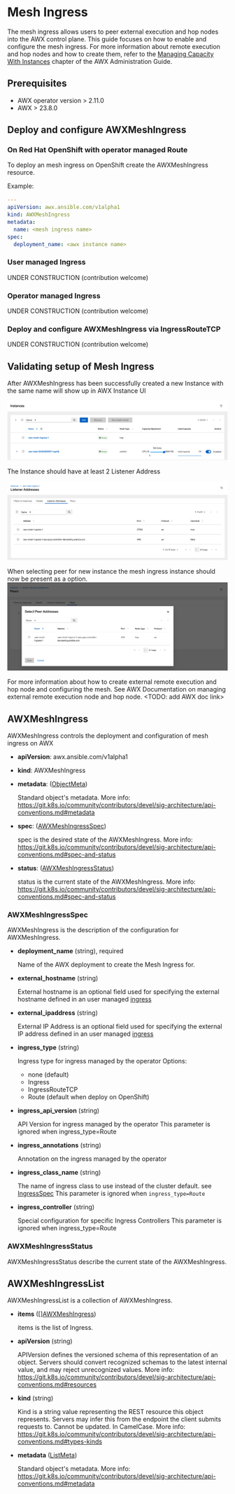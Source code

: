 # Mesh Ingress

The mesh ingress allows users to peer external execution and hop nodes into the AWX control plane.
This guide focuses on how to enable and configure the mesh ingress.
For more information about remote execution and hop nodes and how to create them, refer to the [Managing Capacity With Instances](https://ansible.readthedocs.io/projects/awx/en/latest/administration/instances.html) chapter of the AWX Administration Guide.

## Prerequisites

- AWX operator version > 2.11.0
- AWX > 23.8.0

## Deploy and configure AWXMeshIngress

### On Red Hat OpenShift with operator managed Route

To deploy an mesh ingress on OpenShift create the AWXMeshIngress resource.

Example:

```yaml
---
apiVersion: awx.ansible.com/v1alpha1
kind: AWXMeshIngress
metadata:
  name: <mesh ingress name>
spec:
  deployment_name: <awx instance name>
```

### User managed Ingress

UNDER CONSTRUCTION (contribution welcome)

### Operator managed Ingress

UNDER CONSTRUCTION (contribution welcome)

### Deploy and configure AWXMeshIngress via IngressRouteTCP

UNDER CONSTRUCTION (contribution welcome)

## Validating setup of Mesh Ingress

After AWXMeshIngress has been successfully created a new Instance with the same name will show up in AWX Instance UI

![mesh ingress instance on AWX UI](mesh-ingress-instance-on-awx-ui.png)

The Instance should have at least 2 Listener Address

![mesh ingress instance listener address on awx ui](mesh-ingress-instance-listener-address-on-awx-ui.png)

When selecting peer for new instance the mesh ingress instance should now be present as a option.
![peering to mesh ingress on awx ui](peering-to-mesh-ingress-on-awx-ui.png)

For more information about how to create external remote execution and hop node and configuring the mesh. See AWX Documentation on managing external remote execution node and hop node. <TODO: add AWX doc link>

## AWXMeshIngress

AWXMeshIngress controls the deployment and configuration of mesh ingress on AWX

- **apiVersion**: awx.ansible.com/v1alpha1

- **kind**: AWXMeshIngress

- **metadata**: ([ObjectMeta](https://kubernetes.io/docs/reference/kubernetes-api/common-definitions/object-meta/#ObjectMeta))

  Standard object's metadata. More info: https://git.k8s.io/community/contributors/devel/sig-architecture/api-conventions.md#metadata

- **spec**: ([AWXMeshIngressSpec](#awxmeshingressspec))

  spec is the desired state of the AWXMeshIngress. More info: https://git.k8s.io/community/contributors/devel/sig-architecture/api-conventions.md#spec-and-status

- **status**: ([AWXMeshIngressStatus](#awxmeshingressstatus))

  status is the current state of the AWXMeshIngress. More info: https://git.k8s.io/community/contributors/devel/sig-architecture/api-conventions.md#spec-and-status

### AWXMeshIngressSpec

AWXMeshIngress is the description of the configuration for AWXMeshIngress.

- **deployment_name** (string), required

  Name of the AWX deployment to create the Mesh Ingress for.

- **external_hostname** (string)

  External hostname is an optional field used for specifying the external hostname defined in an user managed [ingress](https://kubernetes.io/docs/concepts/services-networking/ingress/)

- **external_ipaddress** (string)

  External IP Address is an optional field used for specifying the external IP address defined in an user managed [ingress](https://kubernetes.io/docs/concepts/services-networking/ingress/)

- **ingress_type** (string)

  Ingress type for ingress managed by the operator
  Options:
  - none (default)
  - Ingress
  - IngressRouteTCP
  - Route (default when deploy on OpenShift)

- **ingress_api_version** (string)

  API Version for ingress managed by the operator
  This parameter is ignored when ingress_type=Route

- **ingress_annotations** (string)

  Annotation on the ingress managed by the operator

- **ingress_class_name** (string)

  The name of ingress class to use instead of the cluster default. see [IngressSpec](https://kubernetes.io/docs/reference/kubernetes-api/service-resources/ingress-v1/#IngressSpec)
  This parameter is ignored when `ingress_type=Route`

- **ingress_controller** (string)

  Special configuration for specific Ingress Controllers
  This parameter is ignored when ingress_type=Route

### AWXMeshIngressStatus

AWXMeshIngressStatus describe the current state of the AWXMeshIngress.

## AWXMeshIngressList

AWXMeshIngressList is a collection of AWXMeshIngress.

- **items** ([][AWXMeshIngress](#awxmeshingress))

  items is the list of Ingress.

- **apiVersion** (string)

  APIVersion defines the versioned schema of this representation of an object. Servers should convert recognized schemas to the latest internal value, and may reject unrecognized values. More info: https://git.k8s.io/community/contributors/devel/sig-architecture/api-conventions.md#resources

- **kind** (string)

  Kind is a string value representing the REST resource this object represents. Servers may infer this from the endpoint the client submits requests to. Cannot be updated. In CamelCase. More info: https://git.k8s.io/community/contributors/devel/sig-architecture/api-conventions.md#types-kinds

- **metadata** ([ListMeta](https://kubernetes.io/docs/reference/kubernetes-api/common-definitions/list-meta/#ListMeta))

  Standard object's metadata. More info: https://git.k8s.io/community/contributors/devel/sig-architecture/api-conventions.md#metadata
